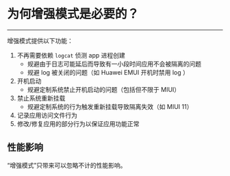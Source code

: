 # 为何增强模式是必要的？

-----------------------

增强模式提供以下功能：

1. 不再需要依赖 `logcat` 侦测 app 进程创建
   - 规避由于日志可能延后而导致有一小段时间应用不会被隔离的问题
   - 规避 log 被关闭的问题（如 Huawei EMUI 开机时禁用 log ）
2. 开机启动
   - 规避定制系统禁止开机启动的问题（包括但不限于 MIUI）
3. 禁止系统重新挂载
   - 规避定制系统的行为触发重新挂载导致隔离失效（如 MIUI 11）
4. 记录应用访问文件行为
4. 修改/修复应用的部分行为以保证应用功能正常

## 性能影响

“增强模式”只带来可以忽略不计的性能影响。